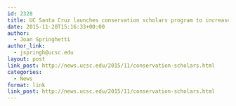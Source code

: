 ```yaml
---
id: 2328
title: UC Santa Cruz launches conservation scholars program to increase diversity
date: 2015-11-20T15:16:33+00:00
author:
  - Joan Springhetti
author_link:
  - jspringh@ucsc.edu
layout: post
link_post: http://news.ucsc.edu/2015/11/conservation-scholars.html
categories:
  - News
format: link
link_post: http://news.ucsc.edu/2015/11/conservation-scholars.html
---
```

